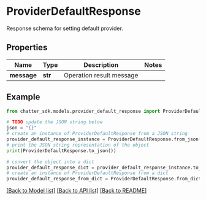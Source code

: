 # ProviderDefaultResponse

Response schema for setting default provider.

## Properties

Name | Type | Description | Notes
------------ | ------------- | ------------- | -------------
**message** | **str** | Operation result message | 

## Example

```python
from chatter_sdk.models.provider_default_response import ProviderDefaultResponse

# TODO update the JSON string below
json = "{}"
# create an instance of ProviderDefaultResponse from a JSON string
provider_default_response_instance = ProviderDefaultResponse.from_json(json)
# print the JSON string representation of the object
print(ProviderDefaultResponse.to_json())

# convert the object into a dict
provider_default_response_dict = provider_default_response_instance.to_dict()
# create an instance of ProviderDefaultResponse from a dict
provider_default_response_from_dict = ProviderDefaultResponse.from_dict(provider_default_response_dict)
```
[[Back to Model list]](../README.md#documentation-for-models) [[Back to API list]](../README.md#documentation-for-api-endpoints) [[Back to README]](../README.md)



